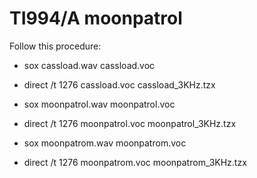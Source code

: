 # TI994/A moonpatrol

Follow this procedure:

* sox cassload.wav cassload.voc
* direct /t 1276 cassload.voc cassload_3KHz.tzx

* sox moonpatrol.wav moonpatrol.voc
* direct /t 1276 moonpatrol.voc moonpatrol_3KHz.tzx

* sox moonpatrom.wav moonpatrom.voc
* direct /t 1276 moonpatrom.voc moonpatrom_3KHz.tzx



